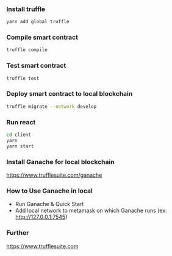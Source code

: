 ### Install truffle
```sh
yarn add global truffle
```

### Compile smart contract
```sh
truffle compile
```

### Test smart contract
```sh
truffle test
```

### Deploy smart contract to local blockchain
```sh
truffle migrate --network develop
```
### Run react
```sh
cd client
yarn
yarn start
```

### Install Ganache for local blockchain
https://www.trufflesuite.com/ganache 

### How to Use Ganache in local
* Run Ganache & Quick Start
* Add local network to metamask on which Ganache runs (ex: http://127.0.0.1:7545)

### Further
https://www.trufflesuite.com
